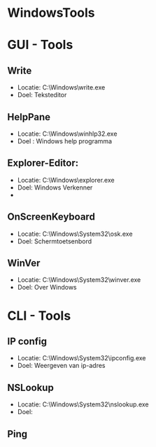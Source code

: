 # WindowsTools
# GUI - Tools
## Write
- Locatie:   C:\Windows\write.exe
- Doel: Teksteditor


## HelpPane
 - Locatie: C:\Windows\winhlp32.exe
 - Doel : Windows help programma

## Explorer-Editor:
- Locatie: C:\Windows\explorer.exe
- Doel: Windows Verkenner
- 
## OnScreenKeyboard
- Locatie: C:\Windows\System32\osk.exe
- Doel: Schermtoetsenbord

## WinVer
- Locatie: C:\Windows\System32\winver.exe
- Doel: Over Windows

# CLI - Tools

## IP config
- Locatie: C:\Windows\System32\ipconfig.exe
- Doel: Weergeven van ip-adres

## NSLookup
- Locatie: C:\Windows\System32\nslookup.exe
- Doel: 

## Ping

